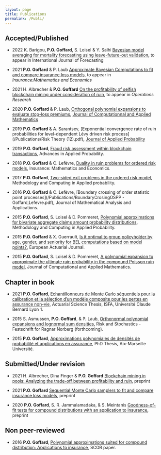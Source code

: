 ```yaml
---
layout: page
title: Publications
permalink: /Publi/
---
```


## Accepted/Published

* 2022 K. Barigou, **P.O. Goffard**, S. Loisel & Y. Salhi [Bayesian model averaging for mortality forecasting
using leave-future-out validation](/Publications/BMAmortalityforecasting_18032021.pdf), to appear in International Journal of Forecasting

* 2021 **P.O. Goffard** & P. Laub [Approximate Bayesian Computations to fit and compare insurance loss models](/Publications/ABCFitLoMo_Goffard_Laub_V2.pdf), to appear in *Insurance:Mathematics and Economics*

* 2021 H. Albrecher & **P.O. Goffard** [On the profitability of selfish blockchain mining under consideration of ruin](/Publications/Albrecher_Goffard_Selfish_MineR2.pdf), to appear in *Operations Research*

* 2020 **P.O. Goffard** & P. Laub, [Orthogonal polynomial expansions to evaluate stop-loss premiums](/Publications/Goffard_Laub_SLP.pdf), [Journal of Computationnal and Applied Mathematics](https://doi.org/10.1016/j.cam.2019.112648)

* 2019 **P.O. Goffard** & A. Sarantsev, [Exponential convergence rate of ruin probabilities for level-dependent Lévy driven risk process](/Publications/Risk Theory (12).pdf), [Journal of Applied Probability]( https://doi.org/10.1017/jpr.2019.71)

* 2019 **P.O. Goffard**, [Fraud risk assessment within blockchain transactions](/Publications/Fraud_Risk_Assessment_Blockchain_APT.pdf), Advances in Applied Probability.

* 2018 **P.O. Goffard** & C. Lefèvre, [Duality in ruin problems for ordered risk models](/Publications/GoffardLefevreOrderedDualRiskModel.pdf), Insurance: Mathematics and Economics.

* 2017 **P.O. Goffard**, [Two-sided exit problems in the ordered risk model](/Publications/Goffard_FirstExitTime_Rg.pdf), Methodology and Computing in Applied probability.

* 2016 **P.O. Goffard** & C. Lefèvre, [Boundary crossing of order statistic point processes](/Publications/BoundaryCrosingOSPP - Goffard,Lefevre.pdf), Journal of Mathematical Analysis and Applications.

* 2015 **P.O. Goffard**, S. Loisel & D. Pommeret, [Polynomial approximations for bivariate aggregate claims amount probability distributions](/Publications/Goffard_Loisel_Pommeret_RevisedVersion1.pdf), Methodology and Computing in Applied Probability.

* 2015 **P.O. Goffard** & X. Guerrault, [Is it optimal to group policyholder by age, gender, and seniority for BEL computations based on model points?](/Publications/DraftMPGrouping.pdf), European Actuarial Journal.

* 2015 **P.O. Goffard**, S. Loisel & D. Pommeret, [A polynomial expansion to approximate the ultimate ruin probability in the compound Poisson ruin model](/Publications/Goffard_Loisel_Pommeret_June2015_Ruin_Probability_Approximation.pdf), Journal of Computational and Applied Mathematics.

## Chapter in book

* 2021 **P.O. Goffard**, [Echantillonneurs de Monte Carlo séquentiels pour la calibration et la sélection d’un
modèle composite pour les pertes en assurance non-vie](/Publications/memoire_actuariat_Goffard_30_09_2021.pdf), Actuarial Science Thesis, ISFA, Université Claude Bernard Lyon 1.

* 2015 S. Asmussen, **P.O. Goffard**, & P. Laub, [Orthonormal polynomial expansions and lognormal sum densities](/Publications/Asmussen_Goffard_Laub_LogNormalPolynomialApproximation.pdf), Risk and Stochastics - Festschrift for Ragnar Norberg (forthcoming).

* 2015 **P.O. Goffard**, [Approximations polynomiales de densités de probabilité et applications en assurance](/Publications/Main.pdf), PhD Thesis, Aix-Marseille Université.

## Submitted/Under revision

* 2021 H. Albrecher, Dina Finger & **P.O. Goffard** [Blockchain mining in pools: Analyzing the trade-off between profitability and ruin](/Publications/blockchain_pool.pdf), preprint

* 2021 **P.O. Goffard** [Sequential Monte Carlo samplers to fit and compare insurance loss models](/Publications/smclomo_goffard_Revised.pdf), preprint

* 2020 **P.O. Goffard**, S. R. Jammalamadaka, & S. Meintanis [Goodness-of-fit tests for compound distributions with an application to insurance](/Publications/GOF_Compound_Distribution_Goffard_Jammalamadaka_Meintanis.pdf), preprint

## Non peer-reviewed
* 2016 **P.O. Goffard**, [Polynomial approximations suited for compound distribution: Applications to insurance](/Publications/GoffardPO_SCOR_Paper.pdf), SCOR paper.




